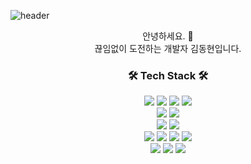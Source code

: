 ![header](https://capsule-render.vercel.app/api?type=slice&color=&height=300&section=header&text=DongHyunKim&fontSize=90&fontColor=white)

<div align="center">
안녕하세요. 👋 <br>
끊임없이 도전하는 개발자 김동현입니다. 
</div>

<h3 align="center"> 🛠️ Tech Stack 🛠️ </h3>

<div align="center">
  <img src="https://img.shields.io/badge/Java-007396?style=flat&logo=Java&logoColor=white"/>  
  <img src="https://img.shields.io/badge/JavaScript-F7DF1E?style=flat&logo=JavaScript&logoColor=white"/>
  <img src="https://img.shields.io/badge/jQuery-0769AD?style=flat&logo=jQuery&logoColor=white"/>
  <img src="https://img.shields.io/badge/JSON-000000?style=flat&logo=JSON&logoColor=white"/>
  <br>
  
  <img src="https://img.shields.io/badge/Spring-6DB33F?style=flat&logo=Spring&logoColor=white"/>
  <img src="https://img.shields.io/badge/Spring Boot-6DB33F?style=flat&logo=Spring Boot&logoColor=white"/>
  <br>
  
  <img src="https://img.shields.io/badge/CSS-1572B6?style=flat&logo=CSS&logoColor=white"/>
  <img src="https://img.shields.io/badge/Bootstrap-7952B3?style=flat&logo=Bootstrap&logoColor=white"/>
  <br>
  
  <img src="https://img.shields.io/badge/Oracle-F80000?style=flat&logo=Oracle&logoColor=white"/>
  <img src="https://img.shields.io/badge/MySQL-4479A1?style=flat&logo=MySQL&logoColor=white"/>
  <img src="https://img.shields.io/badge/MariaDB-003545?style=flat&logo=MariaDB&logoColor=white"/>
  <img src="https://img.shields.io/badge/Linux-FCC624?style=flat&logo=Linux&logoColor=white"/>
  <br>

  <img src="https://img.shields.io/badge/GitHub-181717?style=flat&logo=GitHub&logoColor=white"/>
  <img src="https://img.shields.io/badge/ApacheHadoop-66CCFF?style=flat&logo=ApacheHadoop&logoColor=white"/>
  <img src="https://img.shields.io/badge/RStudio-75AADB?style=flat&logo=RStudio&logoColor=white"/>
  <br>

</div>



<!--
**Dongjanara/dongjanara** is a ✨ _special_ ✨ repository because its `README.md` (this file) appears on your GitHub profile.

Here are some ideas to get you started:

- 🔭 I’m currently working on ...
- 🌱 I’m currently learning ...
- 👯 I’m looking to collaborate on ...
- 🤔 I’m looking for help with ...
- 💬 Ask me about ...
- 📫 How to reach me: ...
- 😄 Pronouns: ...
- ⚡ Fun fact: ...
-->
